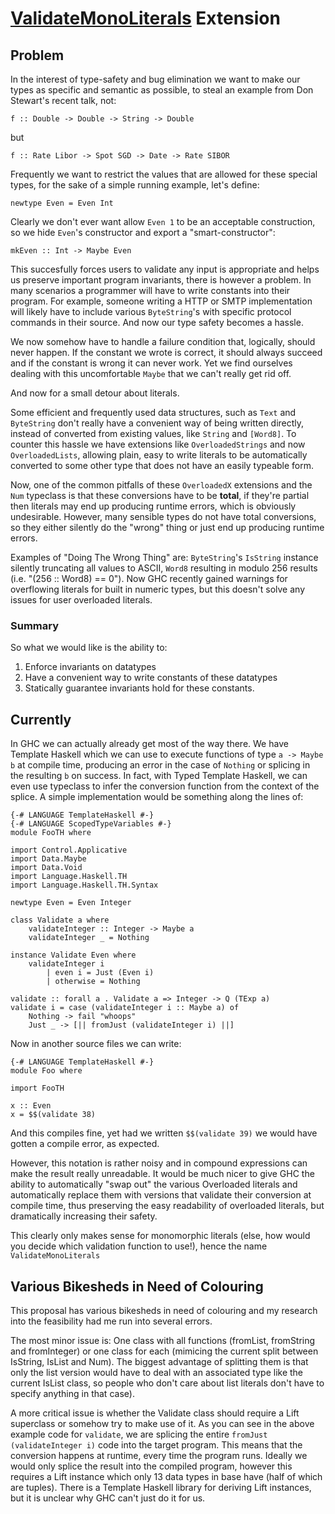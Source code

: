 # [ValidateMonoLiterals](validate-mono-literals) Extension


## Problem



In the interest of type-safety and bug elimination we want to make our types as specific and semantic as possible, to steal an example from Don Stewart's recent talk, not:


```wiki
f :: Double -> Double -> String -> Double
```


but


```wiki
f :: Rate Libor -> Spot SGD -> Date -> Rate SIBOR
```


Frequently we want to restrict the values that are allowed for these special types, for the sake of a simple running example, let's define:


```wiki
newtype Even = Even Int
```


Clearly we don't ever want allow `Even 1` to be an acceptable construction, so we hide `Even`'s constructor and export a "smart-constructor": 


```wiki
mkEven :: Int -> Maybe Even
```


This succesfully forces users to validate any input is appropriate and helps us preserve important program invariants, there is however a problem. In many scenarios a programmer will have to write constants into their program. For example, someone writing a HTTP or SMTP implementation will likely have to include various `ByteString`'s with specific protocol commands in their source. And now our type safety becomes a hassle.



We now somehow have to handle a failure condition that, logically, should never happen. If the constant we wrote is correct, it should always succeed and if the constant is wrong it can never work. Yet we find ourselves dealing with this uncomfortable `Maybe` that we can't really get rid off.



And now for a small detour about literals.



Some efficient and frequently used data structures, such as `Text` and `ByteString` don't really have a convenient way of being written directly, instead of converted from existing values, like `String` and `[Word8]`. To counter this hassle we have extensions like `OverloadedStrings` and now `OverloadedLists`, allowing plain, easy to write literals to be automatically converted to some other type that does not have an easily typeable form.



Now, one of the common pitfalls of these `OverloadedX` extensions and the `Num` typeclass is that these conversions have to be **total**, if they're partial then literals may end up producing runtime errors, which is obviously undesirable. However, many sensible types do not have total conversions, so they either silently do the "wrong" thing or just end up producing runtime errors.



Examples of "Doing The Wrong Thing" are: `ByteString`'s `IsString` instance silently truncating all values to ASCII, `Word8` resulting in modulo 256 results (i.e. "(256 :: Word8) == 0"). Now GHC recently gained warnings for overflowing literals for built in numeric types, but this doesn't solve any issues for user overloaded literals.


### Summary



So what we would like is the ability to:


1. Enforce invariants on datatypes
1. Have a convenient way to write constants of these datatypes
1. Statically guarantee invariants hold for these constants.

## Currently



In GHC we can actually already get most of the way there. We have Template Haskell which we can use to execute functions of type `a -> Maybe b` at compile time, producing an error in the case of `Nothing` or splicing in the resulting `b` on success. In fact, with Typed Template Haskell, we can even use typeclass to infer the conversion function from the context of the splice. A simple implementation would be something along the lines of:


```wiki
{-# LANGUAGE TemplateHaskell #-}
{-# LANGUAGE ScopedTypeVariables #-}
module FooTH where

import Control.Applicative
import Data.Maybe
import Data.Void
import Language.Haskell.TH
import Language.Haskell.TH.Syntax

newtype Even = Even Integer

class Validate a where
    validateInteger :: Integer -> Maybe a
    validateInteger _ = Nothing

instance Validate Even where
    validateInteger i
        | even i = Just (Even i)
        | otherwise = Nothing

validate :: forall a . Validate a => Integer -> Q (TExp a)
validate i = case (validateInteger i :: Maybe a) of
    Nothing -> fail "whoops"
    Just _ -> [|| fromJust (validateInteger i) ||]
```


Now in another source files we can write:


```wiki
{-# LANGUAGE TemplateHaskell #-}
module Foo where

import FooTH

x :: Even
x = $$(validate 38)
```


And this compiles fine, yet had we written `$$(validate 39)` we would have gotten a compile error, as expected.



However, this notation is rather noisy and in compound expressions can make the result really unreadable. It would be much nicer to give GHC the ability to automatically "swap out" the various Overloaded literals and automatically replace them with versions that validate their conversion at compile time, thus preserving the easy readability of overloaded literals, but dramatically increasing their safety.



This clearly only makes sense for monomorphic literals (else, how would you decide which validation function to use!), hence the name `ValidateMonoLiterals`


## Various Bikesheds in Need of Colouring



This proposal has various bikesheds in need of colouring and my research into the feasibility had me run into several errors.



The most minor issue is: One class with all functions (fromList, fromString and fromInteger) or one class for each (mimicing the current split between IsString, IsList and Num). The biggest advantage of splitting them is that only the list version would have to deal with an associated type like the current IsList class, so people who don't care about list literals don't have to specify anything in that case).



A more critical issue is whether the Validate class should require a Lift superclass or somehow try to make use of it. As you can see in the above example code for `validate`, we are splicing the entire `fromJust (validateInteger i)` code into the target program. This means that the conversion happens at runtime, every time the program runs. Ideally we would only splice the result into the compiled program, however this requires a Lift instance which only 13 data types in base have (half of which are tuples). There is a Template Haskell library for deriving Lift instances, but it is unclear why GHC can't just do it for us.


